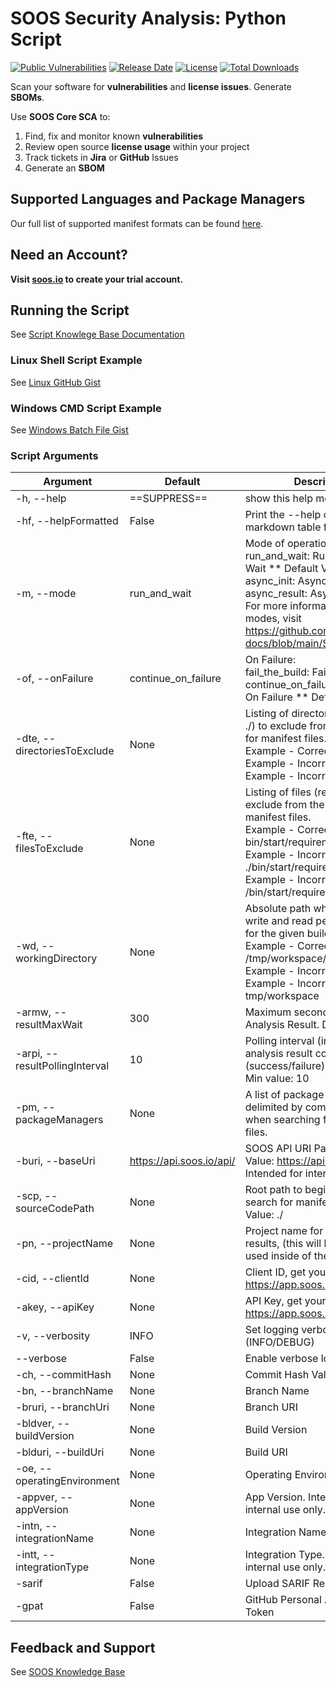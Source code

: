 # SOOS Security Analysis: Python Script

[![Public Vulnerabilities](https://img.shields.io/endpoint?url=https%3A%2F%2Fdev-api-hooks.soos.io%2Fapi%2Fshieldsio-badges%3FbadgeType%3DVulnerabilities%26pid%3D9ve4lyt9z%26packageVersion%3Dlatest-stable)](https://app.soos.io/research/packages/Python/-/soos-sca)
[![Release Date](https://img.shields.io/endpoint?url=https%3A%2F%2Fdev-api-hooks.soos.io%2Fapi%2Fshieldsio-badges%3FbadgeType%3DReleaseDate%26pid%3D9ve4lyt9z%26packageVersion%3Dlatest-stable)](https://app.soos.io/research/packages/Python/-/soos-sca)
[![License](https://img.shields.io/endpoint?url=https%3A%2F%2Fdev-api-hooks.soos.io%2Fapi%2Fshieldsio-badges%3FbadgeType%3DLicense%26pid%3D9ve4lyt9z%26packageVersion%3Dlatest-stable)](https://app.soos.io/research/packages/Python/-/soos-sca)
[![Total Downloads](https://img.shields.io/endpoint?url=https%3A%2F%2Fdev-api-hooks.soos.io%2Fapi%2Fshieldsio-badges%3FbadgeType%3DDownloads%26pid%3D9ve4lyt9z%26packageVersion%3Dlatest-stable)](https://app.soos.io/research/packages/Python/-/soos-sca)

Scan your software for **vulnerabilities** and **license issues**.  Generate **SBOMs**. 

Use **SOOS Core SCA** to:

1. Find, fix and monitor known **vulnerabilities**
2. Review open source **license usage** within your project
3. Track tickets in **Jira** or **GitHub** Issues
4. Generate an **SBOM** 

## Supported Languages and Package Managers

Our full list of supported manifest formats can be found [here](https://kb.soos.io/help/soos-languages-supported).

## Need an Account?
**Visit [soos.io](https://app.soos.io/register) to create your trial account.**

## Running the Script
See [Script Knowlege Base Documentation](https://github.com/soos-io/kb-docs/blob/main/SCA/Script.md)

### Linux Shell Script Example
See [Linux GitHub Gist](https://gist.githubusercontent.com/soostech/bf4fe3c320f7457a81f2e48ebe057aa5/raw/7fcba97f88c524b2d1e3eddf2c29de52af13a0c4/soos_sca.sh)

### Windows CMD Script Example
See [Windows Batch File Gist](https://gist.githubusercontent.com/soostech/37134fb636da3246d275b2ee220669c1/raw/0ab31b1c50869d8e8061deee4fa04e8ff7169f77/soos_sca.bat)

### Script Arguments
| Argument | Default | Description |
| --- | --- | --- |
| -h, --help | ==SUPPRESS== | show this help message and exit |
| -hf, --helpFormatted | False | Print the --help command in markdown table format |
| -m, --mode | run_and_wait | Mode of operation:<br>run_and_wait: Run Analysis & Wait ** Default Value,<br>async_init: Async Init,<br>async_result: Async Result<br>For more information about scan modes, visit https://github.com/soos-io/kb-docs/blob/main/SCA/Script.md |
| -of, --onFailure | continue_on_failure | On Failure:<br>fail_the_build: Fail The Build<br>continue_on_failure: Continue On Failure ** Default Value |
| -dte, --directoriesToExclude | None | Listing of directories (relative to ./) to exclude from the search for manifest files.<br>Example - Correct: bin/start/<br>Example - Incorrect: ./bin/start/<br>Example - Incorrect: /bin/start |
| -fte, --filesToExclude | None | Listing of files (relative to ./) to exclude from the search for manifest files.<br>Example - Correct: bin/start/requirements.txt<br>Example - Incorrect: ./bin/start/requirements.txt<br>Example - Incorrect: /bin/start/requirements.txt |
| -wd, --workingDirectory | None | Absolute path where SOOS may write and read persistent files for the given build.<br>Example - Correct: /tmp/workspace/<br>Example - Incorrect: ./bin/start/<br>Example - Incorrect: tmp/workspace |
| -armw, --resultMaxWait | 300 | Maximum seconds to wait for Analysis Result. Default 300. |
| -arpi, --resultPollingInterval | 10 | Polling interval (in seconds) for analysis result completion (success/failure).<br>Min value: 10 |
| -pm, --packageManagers | None | A list of package managers, delimited by comma, to include when searching for manifest files. |
| -buri, --baseUri | https://api.soos.io/api/ | SOOS API URI Path. Default Value: https://api.soos.io/api/<br>Intended for internal use only. |
| -scp, --sourceCodePath | None | Root path to begin recursive search for manifests. Default Value: ./ |
| -pn, --projectName | None | Project name for tracking results, (this will be the one used inside of the SOOS App) |
| -cid, --clientId | None | Client ID, get yours from https://app.soos.io/integrate/sca |
| -akey, --apiKey | None | API Key, get yours from https://app.soos.io/integrate/sca |
| -v, --verbosity | INFO | Set logging verbosity level value (INFO/DEBUG) |
| --verbose | False | Enable verbose logging |
| -ch, --commitHash | None | Commit Hash Value |
| -bn, --branchName | None | Branch Name |
| -bruri, --branchUri | None | Branch URI |
| -bldver, --buildVersion | None | Build Version |
| -blduri, --buildUri | None | Build URI |
| -oe, --operatingEnvironment | None | Operating Environment |
| -appver, --appVersion | None | App Version. Intended for internal use only. |
| -intn, --integrationName | None | Integration Name (e.g. Provider) |
| -intt, --integrationType | None | Integration Type. Intended for internal use only. |
| -sarif | False | Upload SARIF Report to GitHub |
| -gpat | False | GitHub Personal Authorization Token |


## Feedback and Support

See [SOOS Knowledge Base](https://kb.soos.io/help)
